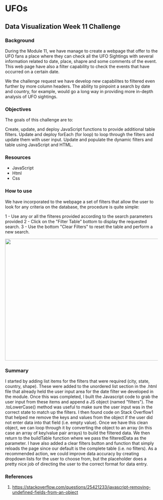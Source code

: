 # UFOs

## **Data Visualization Week 11 Challenge**

### **Background**

During the Module 11, we have manage to create a webpage that offer to the UFO fans a place where they can check all the UFO Sightings with several information related to date, place, shapre and some comments of the event. This web page have also a filter capability to check the events that have occurred on a certain date.

We the challenge request we have develop new capabilites to filtered even further by more column headers. The ability to pinpoint a search by date and country, for example, would go a long way in providing more in-depth analysis of UFO sightings.

### **Objectives**
The goals of this challenge are to:

Create, update, and deploy JavaScript functions to provide additional table filters.
Update and deploy forEach (for loop) to loop through the filters and update them with user input.
Update and populate the dynamic filters and table using JavaScript and HTML.

### **Resources**
- JavaScript
- Html
- Css

### **How to use**

We have incorporated to the webpage a set of filters that allow the user to look for any criteria on the database, the procedure is quite simple:

1 - Use any or all the filteres provided according to the search parameters provided
2 - Click on the "Filter Table" bottom to display the requested search.
3 - Use the bottom "Clear Filters" to reset the table and perform a new search. 

<p align = "center">
  <img src="https://github.com/GDIAZ1106/Module_11_UFOs/blob/main/resources/filter_tutorial.png?raw=true" width="800" height="400" />
  

### **Summary**
I started by adding list items for the filters that were required (city, state, country, shape). These were added to the unordered list section in the .html file that already held the user input area for the date filter we developed in the module. Once this was completed, I built the Javascript code to grab the user input from these items and append a JS object (named "filters"). The .toLowerCase() method was useful to make sure the user input was in the correct state to match up the filters. I then found code on Stack Overflow1 that helped me remove the keys and values from the object if the user did not enter data into that field (i.e. empty value). Once we have this clean object, we can loop through it by converting the object to an array (in this case an array of key/value pair arrays) to build the filtered data. We then return to the buildTable function where we pass the filteredData as the parameter. I have also added a clear filters button and function that simply reloads the page since our default is the complete table (i.e. no filters). As a recommended action, we could improve data accuracy by creating dropdown lists for the user to choose from, but the placeholder does a pretty nice job of directing the user to the correct format for data entry.

### **References**
1. https://stackoverflow.com/questions/25421233/javascript-removing-undefined-fields-from-an-object


